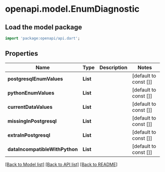 # openapi.model.EnumDiagnostic

## Load the model package
```dart
import 'package:openapi/api.dart';
```

## Properties
Name | Type | Description | Notes
------------ | ------------- | ------------- | -------------
**postgresqlEnumValues** | **List<String>** |  | [default to const []]
**pythonEnumValues** | **List<String>** |  | [default to const []]
**currentDataValues** | **List<String>** |  | [default to const []]
**missingInPostgresql** | **List<String>** |  | [default to const []]
**extraInPostgresql** | **List<String>** |  | [default to const []]
**dataIncompatibleWithPython** | **List<String>** |  | [default to const []]

[[Back to Model list]](../README.md#documentation-for-models) [[Back to API list]](../README.md#documentation-for-api-endpoints) [[Back to README]](../README.md)


